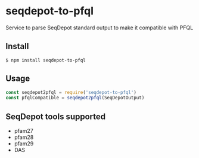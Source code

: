 # seqdepot-to-pfql

Service to parse SeqDepot standard output to make it compatible with PFQL

## Install
```
$ npm install seqdepot-to-pfql
```

## Usage
```javascript
const seqdepot2pfql = require('seqdepot-to-pfql')
const pfqlCompatible = seqdepot2pfql(SeqDepotOutput)
```

## SeqDepot tools supported

* pfam27
* pfam28
* pfam29
* DAS
